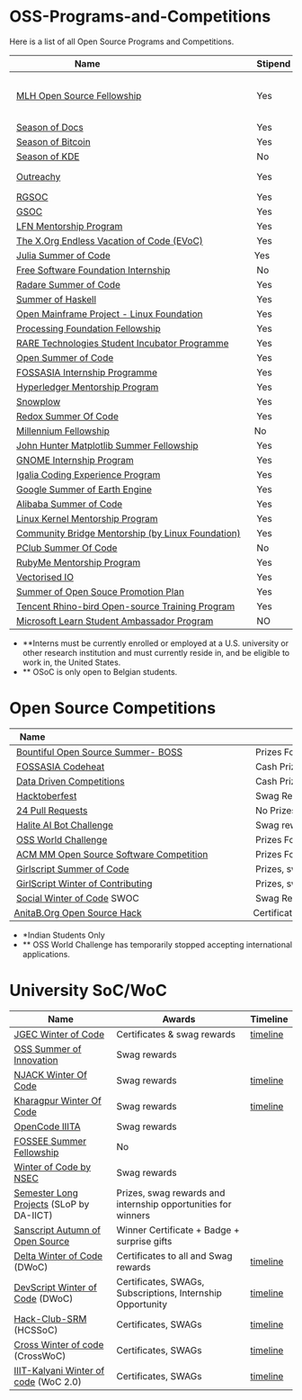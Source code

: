 # OSS-Programs-and-Competitions
Here is a list of all Open Source Programs and Competitions.

| Name                                    | Stipend | Timeline            | Start Date(s)                         | End Date(s)                     | Restrictions 
 |-----------------------------------------|-------------|-----------------|------------------------------------------------|----------------------------------------------------|----------------------------------------------------| 
 | [MLH Open Source Fellowship](https://fellowship.mlh.io/) | Yes | [timeline](https://fellowship.mlh.io/programs/open-source) |Jan 31 2022 <br/> May 31 2022 <br/> June 20 2022 <br/> Sep 19 2022 | Apr 22 2022 <br/> Aug 19 2022 <br/> Sep 09 2022 <br/> Dec 09 2022 | No restriction 
 | [Season of Docs](https://developers.google.com/season-of-docs/) | Yes | [timeline](https://developers.google.com/season-of-docs/docs/timeline) | May 17, 2021| December 14, 2021|N/A 
 | [Season of Bitcoin](https://www.summerofbitcoin.org/) | Yes | [timeline](https://www.summerofbitcoin.org/how-it-works) | Jan 1, 2022| Aug 26, 2022| 
 | [Season of KDE](https://season.kde.org) | No      | [timeline](https://season.kde.org/) | December | April |N/A 
 | [Outreachy](https://www.gnome.org/outreachy/) | Yes | [timeline](https://www.gnome.org/outreachy/) | August <br> February 22 |Early March <br> Late August   - | 
 | [RGSOC](https://railsgirlssummerofcode.org/) | Yes | [timeline](https://railsgirlssummerofcode.org/) |  March | September |N/A 
 | [GSOC](https://developers.google.com/open-source/gsoc/) | Yes | [timeline](https://summerofcode.withgoogle.com/how-it-works/#timeline)      | March | April |N/A 
 | [LFN Mentorship Program](https://wiki.lfnetworking.org/display/LN/LFN+Mentorship+Program) | Yes | [timeline](https://wiki.lfnetworking.org/display/LN/LFN+Mentorship+Program#LFNMentorshipProgram-2020ProgramTimeline*) | January | June |N/A 
 | [The X.Org Endless Vacation of Code (EVoC)](https://www.x.org/wiki/XorgEVoC/)| Yes |[timeline](https://summerofcode.withgoogle.com/how-it-works/#timeline)     | April |N/A 
 | [Julia Summer of Code](https://julialang.org/jsoc)|Yes|[timeline](https://julialang.org/jsoc/guidelines/)| 
 | [Free Software Foundation Internship](https://www.fsf.org/volunteer/internships) | No|[timeline](https://www.outreachy.org/)  | February | May |N/A 
 | [Radare Summer of Code](https://rada.re/gsoc/2020/) | Yes | [timeline](https://rada.re/gsoc/2020/) | March | September | N/A 
 | [Summer of Haskell](https://summer.haskell.org/) | Yes |    [timeline](https://developers.google.com/open-source/gsoc/timeline)   | April 4 | September 12|N/A 
 | [Open Mainframe Project - Linux Foundation](https://www.openmainframeproject.org/projects/internship-program) | Yes |  | 
 | [Processing Foundation Fellowship](https://processingfoundation.org/fellowships/) | Yes |  | | | N/A 
 | [RARE Technologies Student Incubator Programme](https://rare-technologies.com/incubator/#details) | Yes | [timeline](https://rare-technologies.com/incubator/#details)    | | |N/A 
 | [Open Summer of Code](https://summerofcode.be/) | Yes |[timeline](https://summerofcode.be/practical)| 5 July | 29 July|N/A 
 | [FOSSASIA Internship Programme]( https://fossasia.org/internship) | Yes | [timeline](https://fossasia.org/internship)     | Whole year | |N/A 
 | [Hyperledger Mentorship Program](https://wiki.hyperledger.org/display/INTERN/How+to+Apply) | Yes | [timeline](https://wiki.hyperledger.org/display/INTERN/How+to+Apply) | Whole Year | | N/A 
 | [Snowplow](https://snowplowanalytics.com/company/careers/?gh_jid=1107068) | Yes |  | | | N/A 
 | [Redox Summer Of Code](https://www.redox-os.org/rsoc/)| Yes |     | | | N/A 
 | [Millennium Fellowship](https://www.millenniumfellows.org/)|No|[timeline](https://www.millenniumfellows.org/fellowship)| June | December |N/A 
 | [John Hunter Matplotlib Summer Fellowship](https://www.numfocus.org/programs/john-hunter-technology-fellowship)| Yes | [timeline](https://numfocus.org/programs/john-hunter-technology-fellowship) | 
 | [GNOME Internship Program](https://wiki.gnome.org/Internships)| Yes |[timeline](https://wiki.gnome.org/Internships#Timeline)  | 
 | [Igalia Coding Experience Program](https://www.igalia.com/coding-experience/)| Yes |[timeline](https://www.igalia.com/coding-experience/) | | |N/A 
 | [Google Summer of Earth Engine](https://sites.google.com/view/summerofearthengine/home) | Yes |[timeline](https://sites.google.com/view/summerofearthengine/timeline) | March 15 | April 15 |N/A 
 | [Alibaba Summer of Code](https://developer.aliyun.com/special/summerofcode2019en) | Yes | [timeline](https://developer.aliyun.com/special/summerofcode2019en) | | |N/A 
 | [Linux Kernel Mentorship Program](https://wiki.linuxfoundation.org/lkmp)  | Yes  |   [timeline](https://wiki.linuxfoundation.org/lkmp/lkmp_schedule)  | Spring/Summer/Fall | |N/A 
 | [Community Bridge Mentorship (by Linux Foundation)](https://people.communitybridge.org/)  | Yes |  | | |N/A 
 | [PClub Summer Of Code](https://www.pclubsummerofcode.in/) | No | [timeline](https://www.pclubsummerofcode.in/static/mentors/img/PSoC_Mentee_Manual.pdf)| | |N/A 
 | [RubyMe Mentorship Program](https://rubyme.org/) | Yes | |   | |N/A 
 | [Vectorised IO](https://vectorized.io/scholarship/) | Yes | | | |N/A 
 | [Summer of Open Souce Promotion Plan](https://summer.iscas.ac.cn)  | Yes  |   [timeline](https://summer.iscas.ac.cn/help/en/timeline/)  | May 24 | October 22 |N/A 
 | [Tencent Rhino-bird Open-source Training Program](https://opensource.tencent.com/summer-of-code) | Yes | [timeline](https://opensource.tencent.com/summer-of-code#flow) | | |N/A 
 | [Microsoft Learn Student Ambassador Program](https://studentambassadors.microsoft.com/)  | NO | | | |N/A 

* **Interns must be currently enrolled or employed at a U.S. university or other research institution and must currently reside in, and be eligible to work in, the United States.
* ** OSoC is only open to Belgian students. 
  
 # Open Source Competitions 
  
  
 | Name                                                                                 | Awards                                                         | Timeline                                                            | Number per team 
 |--------------------------------------------------------------------------------------|---------------------------------------------------------------|---------------------------------------------------------------------|---------------------------------------------------------------------| 
 | [Bountiful Open Source Summer- BOSS](https://lab.codingblocks.com/boss)              | Prizes For Winners                                           | [timeline](https://lab.codingblocks.com/boss#rules-and-eligibility) | 
 | [FOSSASIA Codeheat](https://codeheat.org/)                                           | Cash Prizes For Winners                                        | [timeline](https://codeheat.org/#timeline)                          | 
 | [Data Driven Competitions](https://www.drivendata.org/competitions)                  | Cash Prizes For Winners                                        | [timeline](https://www.drivendata.org/competitions/)                | 
 | [Hacktoberfest](https://hacktoberfest.digitalocean.com/)                             | Swag Rewards                                                   | [timeline](https://hacktoberfest.digitalocean.com/details)             | 
 | [24 Pull Requests](https://24pullrequests.com/)                                      | No Prizes Offered                                              | [timeline](https://24pullrequests.com/about)                              | 
 | [Halite AI Bot Challenge](https://halite.io/)                                        | Swag rewards for winners                                      | N/A                                                                 | 
 | [OSS World Challenge](https://www.oss.kr/en_oss_world_challenage)                    | Prizes For Winners                                            | [timeline](https://www.oss.kr/en_oss_world_challenage#period)       | 
 | [ACM MM Open Source Software Competition](http://sigmm.org/Resources/software/ossc) | Prizes For Winners                                            | N/A                                                                 | 
 | [Girlscript Summer of Code](https://gssoc.girlscript.tech/)                                      | Prizes, swag rewards and internship opportunities for winners | [timeline](https://gssoc.girlscript.tech/schedule.html)           | 
 | [GirlScript Winter of Contributing](https://gwoc.girlscript.tech/)                                      | Prizes, swag rewards, Certificate | [timeline](https://gwoc.girlscript.tech/index.html)           | 
 | [Social Winter of Code](https://swoc.scriptindia.org/) SWOC                                      | Swag Rewards | [Timeline](https://swoc.scriptindia.org/) | 
 | [AnitaB.Org Open Source Hack](https://anitab-org.github.io/events/open-source-hack/)                                  | Certificate, LinkedIn badge | [timeline](https://anitab-org.github.io/events/open-source-hack/)     |
  
 * *Indian Students Only </br>
 * ** OSS World Challenge has temporarily stopped accepting international applications. 
  
# University SoC/WoC 
 
| Name                                    | Awards             | Timeline   |
|-----------------------------------------|----------------------------------- |--------------|
| [JGEC Winter of Code](https://jwoc2k20.tech/) | Certificates & swag rewards  | [timeline](https://jwoc2k20.tech/#timeline)
| [OSS Summer of Innovation](https://oss2019.github.io/SoI.html) | Swag rewards|  |
| [NJACK Winter Of Code](https://njackwinterofcode.github.io/) | Swag rewards| [timeline](https://njackwinterofcode.github.io/)|
| [Kharagpur Winter Of Code](https://kwoc.kossiitkgp.org/) | Swag rewards|  [timeline](https://kwoc.kossiitkgp.org/#tline)|
| [OpenCode IIITA](https://opencodeiiita.github.io/) | Swag rewards|  |
| [FOSSEE Summer Fellowship](https://fossee.in/) | No |   |
| [Winter of Code by NSEC](https://winterofcode.com/) | Swag rewards|  |
| [Semester Long Projects](https://slop.dscdaiict.in/) (SLoP by DA-IICT) | Prizes, swag rewards and internship opportunities for winners|  |
| [Sanscript Autumn of Open Source](https://aos.sanscript.tech/) | Winner Certificate + Badge + surprise gifts|  |
| [Delta Winter of Code](https://dwoc.io/) (DWoC) | Certificates to all and Swag rewards| [timeline](https://dwoc.io/)|
| [DevScript Winter of Code](https://devscript.tech/woc/) (DWoC) | Certificates, SWAGs, Subscriptions, Internship Opportunity| [timeline](https://devscript.tech/woc/)|
| [Hack-Club-SRM](https://github.com/Hack-Club-SRM/HCSSoC) (HCSSoC) | Certificates, SWAGs | [timeline](https://github.com/Hack-Club-SRM/HCSSoC#timeline)|
| [Cross Winter of code](https://crosswoc.ieeedtu.in/) (CrossWoC) | Certificates, SWAGs | [timeline](https://crosswoc.ieeedtu.in/#schedule)|
| [IIIT-Kalyani Winter of code](https://gdsc-woc.tech/) (WoC 2.0) | Certificates, SWAGs | [timeline](https://gdsc-woc.tech/#timeline)|

